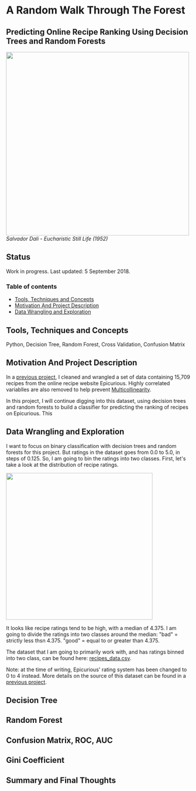 # A Random Walk Through The Forest
## Predicting Online Recipe Ranking Using Decision Trees and Random Forests

<p align="left">
  <img src="https://raw.githubusercontent.com/tommyzakhoo/random-walk/master/dail.jpg", width="500">
  <br>
  <i> Salvador Dali - Eucharistic Still Life (1952) </i>
</p>

## Status
Work in progress. Last updated: 5 September 2018.

### Table of contents

- [Tools, Techniques and Concepts](#tools-techniques-and-concepts)
- [Motivation And Project Description](#motivation-and-project-description)
- [Data Wrangling and Exploration](#data-wrangling-and-exploration)


## Tools, Techniques and Concepts

Python, Decision Tree, Random Forest, Cross Validation, Confusion Matrix

## Motivation And Project Description

In a [previous project](https://github.com/tommyzakhoo/epicurious-part-1), I cleaned and wrangled a set of data containing 15,709 recipes from the online recipe website Epicurious. Highly correlated variablles are also removed to help prevent [Multicollinearity](https://en.wikipedia.org/wiki/Multicollinearity).

In this project, I will continue digging into this dataset, using decision trees and random forests to build a classifier for predicting the ranking of recipes on Epicurious. This

## Data Wrangling and Exploration

I want to focus on binary classification with decision trees and random forests for this project. But ratings in the dataset goes from 0.0 to 5.0, in steps of 0.125. So, I am going to bin the ratings into two classes. First, let's take a look at the distribution of recipe ratings.

<p align="left">
  <img src="https://raw.githubusercontent.com/tommyzakhoo/random-walk/master/ratings.png", width="400">
</p>

It looks like recipe ratings tend to be high, with a median of 4.375. I am going to divide the ratings into two classes around the median: "bad" = strictly less thsn 4.375. "good" = equal to or greater than 4.375. 

The dataset that I am going to primarily work with, and has ratings binned into two class, can be found here: [recipes_data.csv](recipes_data.csv).

Note: at the time of writing, Epicurious' rating system has been changed to 0 to 4 instead. More details on the source of this dataset can be found in a [previous project](https://github.com/tommyzakhoo/epicurious-part-1).

## Decision Tree

## Random Forest

## Confusion Matrix, ROC, AUC

## Gini Coefficient

## Summary and Final Thoughts



